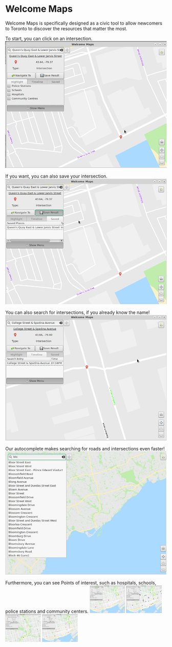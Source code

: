 # Welcome Maps

Welcome Maps is specifically designed as a civic tool to allow newcomers to Toronto to discover the resources that matter the most.

To start, you can click on an intersection. <img src="images/click_to_see_intersection.png" alt="click int" class="inline"/>

If you want, you can also save your intersection. <img src="images/save_the_intersection.png" alt="save int" class="inline"/>

You can also search for intersections, if you already know the name! <img src="images/search_for_an_intersection.png" alt="search int" class="inline"/>

Our autocomplete makes searching for roads and intersections even faster! <img src="images/use_autocomplete_to_save_time.png" alt="autocomp" class="inline"/>

Furthermore, you can see Points of interest, such as hospitals, schools, police stations and community centers.
<img src="images/find_pois_like_hospitals.png" alt="autocomp" class="inline" width="22%" height = "22%"/>
<img src="images/schools.png" alt="autocomp" class="inline" width="22%" height = "22%"/>
<img src="images/police_stations.png" alt="autocomp" class="inline" width="22%" height = "22%"/>
<img src="images/community_centers.png" alt="autocomp" class="inline" width="22%" height = "22%"/>


